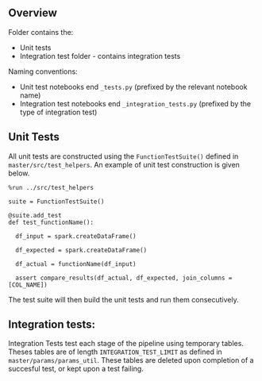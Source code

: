 ## Overview

Folder contains the:

* Unit tests
* Integration test folder - contains integration tests

Naming conventions:

* Unit test notebooks end `_tests.py` (prefixed by the relevant notebook name)
* Integration test notebooks end `_integration_tests.py` (prefixed by the type of integration test)

## Unit Tests

All unit tests are constructed using the `FunctionTestSuite()` defined in `master/src/test_helpers`. An example of unit test construction is given below.

```
%run ../src/test_helpers

suite = FunctionTestSuite()

@suite.add_test
def test_functionName():
  
  df_input = spark.createDataFrame()
  
  df_expected = spark.createDataFrame()
  
  df_actual = functionName(df_input)
  
  assert compare_results(df_actual, df_expected, join_columns = [COL_NAME])
```

The test suite will then build the unit tests and run them consecutively.

## Integration tests:

Integration Tests test each stage of the pipeline using temporary tables. Theses tables are of length `INTEGRATION_TEST_LIMIT` as defined in `master/params/params_util`. These tables are deleted upon completion of a succesful test, or kept upon a test failing.
